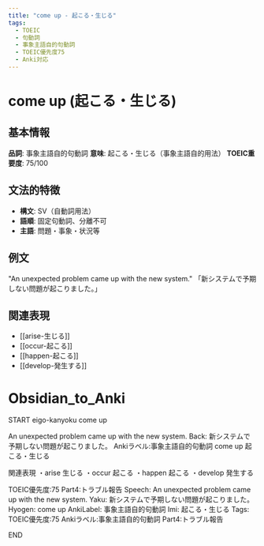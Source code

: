 ```yaml
---
title: "come up - 起こる・生じる"
tags:
  - TOEIC
  - 句動詞
  - 事象主語自的句動詞
  - TOEIC優先度75
  - Anki対応
---
```


# come up (起こる・生じる)

## 基本情報
**品詞**: 事象主語自的句動詞
**意味**: 起こる・生じる（事象主語自的用法）
**TOEIC重要度**: 75/100

## 文法的特徴
- **構文**: SV（自動詞用法）
- **語順**: 固定句動詞、分離不可
- **主語**: 問題・事象・状況等

## 例文
"An unexpected problem came up with the new system."
「新システムで予期しない問題が起こりました。」

## 関連表現
- [[arise-生じる]]
- [[occur-起こる]]
- [[happen-起こる]]
- [[develop-発生する]]

# Obsidian_to_Anki
START
eigo-kanyoku
come up

An unexpected problem came up with the new system.
Back: 
新システムで予期しない問題が起こりました。
Ankiラベル:事象主語自的句動詞
come up
起こる・生じる

関連表現
・arise 生じる
・occur 起こる
・happen 起こる
・develop 発生する

TOEIC優先度:75
Part4:トラブル報告
Speech: An unexpected problem came up with the new system.
Yaku: 新システムで予期しない問題が起こりました。
Hyogen: come up
AnkiLabel: 事象主語自的句動詞
Imi: 起こる・生じる
Tags: TOEIC優先度:75 Ankiラベル:事象主語自的句動詞 Part4:トラブル報告
<!--ID: 1752935254256-->
END 